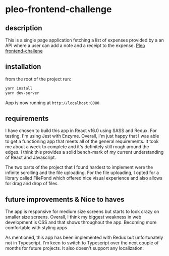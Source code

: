 # pleo-frontend-challenge

## description

This is a single page application fetching a list of expenses provided by a an API where a user can add a note and a receipt to the expense. [Pleo frontend-challene](https://github.com/pleo-io/frontend-challenge)

## installation

from the root of the project run:

```sh
yarn install
yarn dev-server
```

App is now running at `http://localhost:8080`

## requirements

I have chosen to build this app in React v16.0 using SASS and Redux. For testing, I'm using Jest with Enzyme. Overall, I'm just happy that I was able to get a functioning app that meets all of the general requirements. It took me about a week to complete and it's definitely still rough around the edges. I think this provides a solid bench-mark of my current understanding of React and Javascript.

The two parts of the project that I found hardest to implement were the infinite scrolling and the file uploading. For the file uploading, I opted for a library called FilePond which offered nice visual experience and also allows for drag and drop of files.

## future improvements & Nice to haves

The app is responsive for medium size screens but starts to look crazy on smaller size screens. Overall, I think my biggest weakness in web development is CSS and that shows throughout the app. Becoming more comfortable with styling apps

As mentioned, this app has been implemented with Redux but unfortunately not in Typescript. I'm keen to switch to Typescript over the next couple of months for future projects. It also doesn't support any localization.
